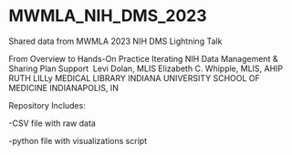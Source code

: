 # MWMLA_NIH_DMS_2023
Shared data from MWMLA 2023 NIH DMS Lightning Talk

From Overview to Hands-On Practice
Iterating NIH Data Management & Sharing Plan Support 
Levi Dolan, MLIS 
Elizabeth C. Whipple, MLIS, AHIP
RUTH LILLy MEDICAL LIBRARY
INDIANA UNIVERSITY SCHOOL OF MEDICINE
INDIANAPOLIS, IN

Repository Includes:

-CSV file with raw data

-python file with visualizations script
